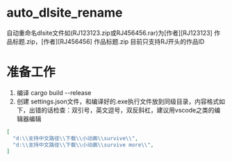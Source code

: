 # auto_dlsite_rename
自动重命名dlsite文件如(RJ123123.zip或RJ456456.rar)为[作者][RJ123123] 作品标题.zip，[作者][RJ456456] 作品标题.zip
目前只支持RJ开头的作品ID

# 准备工作

1. 编译 cargo build --release
2. 创建 settings.json文件，和编译好的.exe执行文件放到同级目录，内容格式如下，出错的话检查：双引号，英文逗号，双反斜杠，建议用vscode之类的编辑器编辑
```json
[
  "d:\\支持中文路径\\下载\\小动画\\survive\\",
  "d:\\支持中文路径\\下载\\小动画\\survive more\\",
]
```
